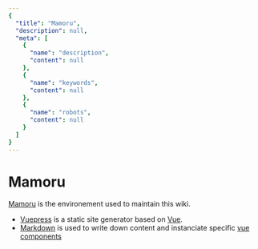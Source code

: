 ```yaml
---
{
  "title": "Mamoru",
  "description": null,
  "meta": [
    {
      "name": "description",
      "content": null
    },
    {
      "name": "keywords",
      "content": null
    },
    {
      "name": "robots",
      "content": null
    }
  ]
}
---
```


# Mamoru

[Mamoru](https://github.com/Macouta/Mamoru) is the environement used to maintain this wiki. 

- [Vuepress](https://vuepress.vuejs.org/) is a static site generator based on [Vue](https://vuejs.org/).
- [Markdown](https://github.com/adam-p/markdown-here/wiki/Markdown-Cheatsheet) is used to write down content and instanciate specific [vue components](https://vuejs.org/v2/guide/components.html)
  